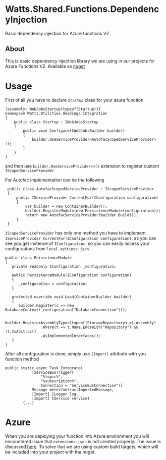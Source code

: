 # Watts.Shared.Functions.DependencyInjection
Basic dependency injection for Azure functions V2

## About
This is basic dependency injection library we are using in our projects for Azure Functions V2. Available as [nuget](https://www.nuget.org/packages/Watts.Shared.Functions.DependencyInjection)

# Usage
First of all you have to declare ```Startup``` class for your azure function

```
[assembly: WebJobsStartup(typeof(Startup))]
namespace Watts.Utilities.Readings.Integration
{
    public class Startup : IWebJobsStartup
    {
        public void Configure(IWebJobsBuilder builder)
        {
            builder.UseServiceProvider<AutofacScopedServiceProvider>();
        }
    }
}
```

and then use ```builder.UseServiceProvider<>()``` extension to register custom ```IScopedServiceProvider```

For Autofac implementation can be the following

```
 public class AutofacScopedServiceProvider : IScopedServiceProvider
 {
     public IServiceProvider CurrentFor(IConfiguration configuration)
     {
         var builder = new ContainerBuilder();
         builder.RegisterModule(new PersistenceModule(configuration));
         return new AutofacServiceProvider(builder.Build());
     }
 }
```

```IScopedServiceProvider``` has only one method you have to implement ```IServiceProvider CurrentFor(IConfiguration configuration)```, as you can see you get instence of ```IConfiguration```, so you can easily access your configurations from ```local.settings.json```

```
public class PersistenceModule
{
   private readonly IConfiguration _configuration;
   
   public PersistenceModule(IConfiguration configuration)
   {
      _configuration = configuration;
   }

   protected override void Load(ContainerBuilder builder)
   {
      builder.Register(c => new DatabaseContext(_configuration["DatabaseConnection"]));

      builder.RegisterAssemblyTypes(typeof(StorageRepository<,>).Assembly)
		        .Where(t => t.Name.EndsWith("Repository") && !t.IsAbstract)
		        .AsImplementedInterfaces();
   }
}
```

After all configuration is done, simply use ```[Import]``` attribute with you function method

```
public static async Task Integrate(
            [ServiceBusTrigger(
                "%topic%",
                "%subscription%",
                Connection = "ServiceBusConnection")]
            Message meterContractImportedMessage,
            [Import] ILogger log,
            [Import] IService service)
        {...}
```

# Azure
When you are deploying your function into Azure environment you will encountered issue that ```extensions.json``` is not created properly. The issue is discussed [here](https://github.com/Azure/azure-functions-host/issues/3386#issuecomment-419565714). To solve that we are using custom build targets, which will be included into your project with the nuget.
